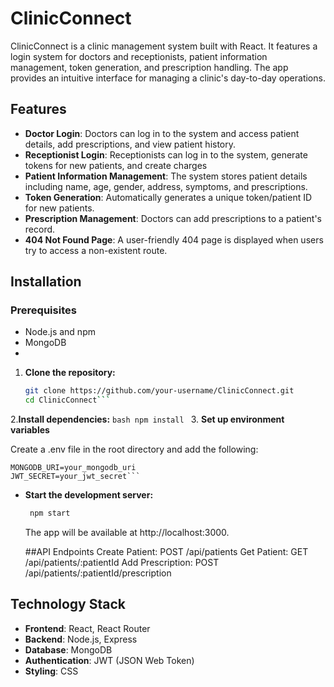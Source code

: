 

# ClinicConnect 
 ClinicConnect is a clinic management system built with React. It features a login system for doctors and receptionists, patient information management, token generation, and prescription handling. 
 The app provides an intuitive interface for managing a clinic's day-to-day operations. 
 
## Features 
 - **Doctor Login**: Doctors can log in to the system and access patient details, add prescriptions, and view patient history.
 - **Receptionist Login**: Receptionists can log in to the system, generate tokens for new patients, and create charges
 - **Patient Information Management**: The system stores patient details including name, age, gender, address, symptoms, and prescriptions.
 - **Token Generation**: Automatically generates a unique token/patient ID for new patients.
 - **Prescription Management**: Doctors can add prescriptions to a patient's record.
 - **404 Not Found Page**: A user-friendly 404 page is displayed when users try to access a non-existent route. 
 
 
## Installation 

### Prerequisites

- Node.js and npm
- MongoDB
- 
 1. **Clone the repository:**
     ```bash
     git clone https://github.com/your-username/ClinicConnect.git
     cd ClinicConnect```
 2.**Install dependencies:**
    ```bash
    npm install
    ```
 3. **Set up environment variables**

   Create a .env file in the root directory and add the following:
   ```env
   MONGODB_URI=your_mongodb_uri
   JWT_SECRET=your_jwt_secret```
   ```
 
- **Start the development server:**
    
   ```bash
    npm start
   ```
    
    The app will be available at http://localhost:3000.
  
   ##API Endpoints
     Create Patient: POST /api/patients
     Get Patient: GET /api/patients/:patientId
     Add Prescription: POST /api/patients/:patientId/prescription





## Technology Stack

- **Frontend**: React, React Router
- **Backend**: Node.js, Express
- **Database**: MongoDB
- **Authentication**: JWT (JSON Web Token)
- **Styling**: CSS
